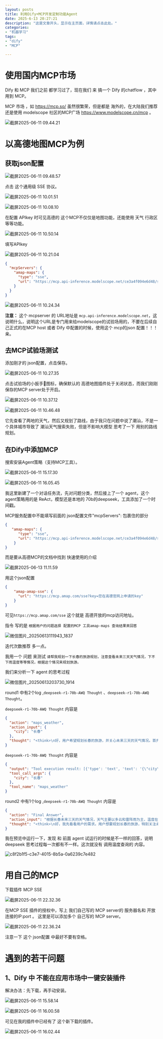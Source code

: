 ```yaml
---
layout: posts
title: 利用Dify+MCP开发定制功能Agent
date: 2025-6-13 20:27:21
description: "这是文章开头，显示在主页面，详情请点击此处。"
categories: 
- "机器学习"
tags:
- "dify"
- "MCP"

---
```




# 使用国内MCP市场

Dify 和 MCP 我们之前 都学习过了，现在我们 来 搞一个 Dify 的chatflow ，其中用到 MCP。 

MCP 市场 ，如 https://mcp.so/ 虽然很繁荣，但是都是 海外的，在大陆我们推荐还是使用 modelscope 社区的MCP广场 https://www.modelscope.cn/mcp 。

![截屏2025-06-11 09.44.21](%E5%88%A9%E7%94%A8Dify+MCP%E5%BC%80%E5%8F%91%E5%AE%9A%E5%88%B6%E5%8A%9F%E8%83%BDAgent/%E6%88%AA%E5%B1%8F2025-06-11%2009.44.21.jpg)



# 以高德地图MCP为例

## 获取json配置

![截屏2025-06-11 09.48.57](%E5%88%A9%E7%94%A8Dify+MCP%E5%BC%80%E5%8F%91%E5%AE%9A%E5%88%B6%E5%8A%9F%E8%83%BDAgent/%E6%88%AA%E5%B1%8F2025-06-11%2009.48.57.jpg)

点击 这个通用级 SSE 协议。

![截屏2025-06-11 10.01.51](%E5%88%A9%E7%94%A8Dify+MCP%E5%BC%80%E5%8F%91%E5%AE%9A%E5%88%B6%E5%8A%9F%E8%83%BDAgent/%E6%88%AA%E5%B1%8F2025-06-11%2010.01.51.jpg)

![截屏2025-06-11 10.08.10](%E5%88%A9%E7%94%A8Dify+MCP%E5%BC%80%E5%8F%91%E5%AE%9A%E5%88%B6%E5%8A%9F%E8%83%BDAgent/%E6%88%AA%E5%B1%8F2025-06-11%2010.08.10.jpg)

在配置 APIkey 时可见高德的 这个MCP不仅仅是地图功能，还能使用 天气 行政区 等等功能。

![截屏2025-06-11 10.50.14](%E5%88%A9%E7%94%A8Dify+MCP%E5%BC%80%E5%8F%91%E5%AE%9A%E5%88%B6%E5%8A%9F%E8%83%BDAgent/%E6%88%AA%E5%B1%8F2025-06-11%2010.50.14.jpg)

填写APIkey

![截屏2025-06-11 10.21.04](%E5%88%A9%E7%94%A8Dify+MCP%E5%BC%80%E5%8F%91%E5%AE%9A%E5%88%B6%E5%8A%9F%E8%83%BDAgent/%E6%88%AA%E5%B1%8F2025-06-11%2010.21.04.jpg)

```json
{
  "mcpServers": {
    "amap-maps": {
      "type": "sse",
      "url": "https://mcp.api-inference.modelscope.net/ce3a4f094e6d48/sse"
    }
  }
}
```

![截屏2025-06-11 10.24.34](%E5%88%A9%E7%94%A8Dify+MCP%E5%BC%80%E5%8F%91%E5%AE%9A%E5%88%B6%E5%8A%9F%E8%83%BDAgent/%E6%88%AA%E5%B1%8F2025-06-11%2010.24.34.jpg)

**注意：**
这个 mcpserver 的 URL地址是 `mcp.api-inference.modelscope.net`，这说明什么，说明这个URL是专门用来给modelscope的试验场用的，不要在后续自己正式的在MCP host 或者 Dify 中配置的时候，使用这个 mcp的json 配置！！！亲。



## 去MCP试验场测试

添加刚才的 json配置，点击保存。

![截屏2025-06-11 10.27.35](%E5%88%A9%E7%94%A8Dify+MCP%E5%BC%80%E5%8F%91%E5%AE%9A%E5%88%B6%E5%8A%9F%E8%83%BDAgent/%E6%88%AA%E5%B1%8F2025-06-11%2010.27.35.jpg)

点击试验场的小扳手🔧图标，确保默认的 高德地图插件处于关闭状态，而我们刚刚保存的MCP server处于开启。

![截屏2025-06-11 10.37.12](%E5%88%A9%E7%94%A8Dify+MCP%E5%BC%80%E5%8F%91%E5%AE%9A%E5%88%B6%E5%8A%9F%E8%83%BDAgent/%E6%88%AA%E5%B1%8F2025-06-11%2010.37.12.jpg)

![截屏2025-06-11 10.46.48](%E5%88%A9%E7%94%A8Dify+MCP%E5%BC%80%E5%8F%91%E5%AE%9A%E5%88%B6%E5%8A%9F%E8%83%BDAgent/%E6%88%AA%E5%B1%8F2025-06-11%2010.46.48.jpg)

它先查看了两地的天气，然后又规划了路线，由于我只在问题中说了潮汕，不是一个具体城市导致了 潮汕天气搜索失败，但是不影响大模型 思考了一下 用别的路线规划。



## 在Dify中添加MCP

搜索安装Agent策略（支持MCP工具）。

![截屏2025-06-11 15.17.30](%E5%88%A9%E7%94%A8Dify+MCP%E5%BC%80%E5%8F%91%E5%AE%9A%E5%88%B6%E5%8A%9F%E8%83%BDAgent/%E6%88%AA%E5%B1%8F2025-06-11%2015.17.30.jpg)

![截屏2025-06-11 16.05.45](%E5%88%A9%E7%94%A8Dify+MCP%E5%BC%80%E5%8F%91%E5%AE%9A%E5%88%B6%E5%8A%9F%E8%83%BDAgent/%E6%88%AA%E5%B1%8F2025-06-11%2016.05.45.jpg)

我这里新建了一个对话任务流，先对问题分类，然后接上了一个 agent，这个agent策略用的是 ReAct，模型还是本地的 70b的deepseek，工具添加了一个时间戳。

MCP服务配置中不能填写前面的 json配置文件"mcpServers": 包裹住的部分

```json
{
   "amap-maps": {
      "type": "sse",
      "url": "https://mcp.api-inference.modelscope.net/ce3a4f094e6d48/sse"
    }
}
```

而是要从高德MCP的文档中找到 快速使用的介绍

![截屏2025-06-13 11.11.59](%E5%88%A9%E7%94%A8Dify+MCP%E5%BC%80%E5%8F%91%E5%AE%9A%E5%88%B6%E5%8A%9F%E8%83%BDAgent/%E6%88%AA%E5%B1%8F2025-06-13%2011.11.59.jpg)

用这个json配置

```json 
{
    "amap-amap-sse": {
      "url": "https://mcp.amap.com/sse?key=您在高德官网上申请的key"
    }
}
```

可见`https://mcp.amap.com/sse` 这个就是 高德开放的mcp访问地址。 

指令 写的是 `根据用户的问题选择 配置的MCP 工具amap-maps 查询结果来回答`

![微信图片_20250613111943_1837](%E5%88%A9%E7%94%A8Dify+MCP%E5%BC%80%E5%8F%91%E5%AE%9A%E5%88%B6%E5%8A%9F%E8%83%BDAgent/%E5%BE%AE%E4%BF%A1%E5%9B%BE%E7%89%87_20250613111943_1837.png)

迭代次数推荐 多一点。

我用一个 问题 来测试      `请帮我规划一下长春的旅游规划，注意查看未来三天天气情况，下不下雨温度等等情况，根据这个情况来规划旅游。`

我们来分析一下 agent 的思考过程

![微信图片_20250613203730_1914](%E5%88%A9%E7%94%A8Dify+MCP%E5%BC%80%E5%8F%91%E5%AE%9A%E5%88%B6%E5%8A%9F%E8%83%BDAgent/%E5%BE%AE%E4%BF%A1%E5%9B%BE%E7%89%87_20250613203730_1914.png)

round1 中有2个log ,`deepseek-r1-70b-AWQ Thought`  、`deepseek-r1-70b-AWQ Thought`。

`deepseek-r1-70b-AWQ Thought`  内容是

```json
{
  "action": "maps_weather",
  "action_input": {
    "city": "长春"
  },
  "thought": "<think>\n好，用户希望规划长春的旅游，并关心未来三天的天气情况。首先，我需要查询长春接下来的三天天气，包括天气情况和温度。\n\n使用maps_weather工具，传入城市名称“长春”获取天气数据。假设接下来的三天分别是晴天、多云和小雨天，温度在20°C左右。\n\n根据天气情况，制定适合的旅游计划。晴天适合户外活动，像伪满皇宫和净月潭公园都是不错的选择。多云适合文化景点，如长影世纪城。预计到第三天有小雨，应选择带有室内展区的景点，如长春电影博物馆。\n\n参考高德地图的信息，规划景点之间的路线和交通方式，建议合理安排时间，避免因天气原因造成的不便。\n\n因此，建议用户按天气情况分别安排光顾的景点，确保旅途顺利且乐趣多样。\n</think>"
}
```

`deepseek-r1-70b-AWQ Thought` 内容是

```json
{
  "output": "Tool execution result: [{'type': 'text', 'text': '{\"city\":\"长春市\",\"forecasts\":[{\"date\":\"2025-06-13\",\"week\":\"5\",\"dayweather\":\"多云\",\"nightweather\":\"阴\",\"daytemp\":\"29\",\"nighttemp\":\"18\",\"daywind\":\"西南\",\"nightwind\":\"西南\",\"daypower\":\"1-3\",\"nightpower\":\"1-3\",\"daytemp_float\":\"29.0\",\"nighttemp_float\":\"18.0\"},{\"date\":\"2025-06-14\",\"week\":\"6\",\"dayweather\":\"多云\",\"nightweather\":\"阴\",\"daytemp\":\"28\",\"nighttemp\":\"19\",\"daywind\":\"西南\",\"nightwind\":\"西南\",\"daypower\":\"1-3\",\"nightpower\":\"1-3\",\"daytemp_float\":\"28.0\",\"nighttemp_float\":\"19.0\"},{\"date\":\"2025-06-15\",\"week\":\"7\",\"dayweather\":\"雷阵雨\",\"nightweather\":\"雷阵雨\",\"daytemp\":\"25\",\"nighttemp\":\"19\",\"daywind\":\"东\",\"nightwind\":\"东\",\"daypower\":\"1-3\",\"nightpower\":\"1-3\",\"daytemp_float\":\"25.0\",\"nighttemp_float\":\"19.0\"},{\"date\":\"2025-06-16\",\"week\":\"1\",\"dayweather\":\"阴\",\"nightweather\":\"多云\",\"daytemp\":\"26\",\"nighttemp\":\"15\",\"daywind\":\"东南\",\"nightwind\":\"东南\",\"daypower\":\"1-3\",\"nightpower\":\"1-3\",\"daytemp_float\":\"26.0\",\"nighttemp_float\":\"15.0\"}]}'}]",
  "tool_call_args": {
    "city": "长春"
  },
  "tool_name": "maps_weather"
}
```

round2 中有1个log ,`deepseek-r1-70b-AWQ Thought`  内容是

```json
{
  "action": "Final Answer",
  "action_input": "根据长春未来三天的天气情况，天气主要以多云和雷阵雨为主，温度在15°C到29°C之间。建议您做好雨具准备，以下是为您规划的旅游行程：\n  第 1 天：游览净月潭公园和长影世纪城，适合户外活动。\n  第 2 天：探访伪满皇宫和长春世界雕塑公园。\n  第 3 天：（雷阵雨）建议安排室内活动，如长春电影城市和博物馆。\n  第 4 天：（阴天）适合步行游览南湖公园和致远市场。\n  希望这能帮助您顺利进行旅游!",
  "thought": "<think>\n好，我先看看用户的需求。用户想要规划长春的旅游，特别关注未来三天的天气情况，包括是否下雨和温度，这样可以根据这些信息来安排行程。\n\n首先，我需要调用高德地图的天气API，查询长春市接下来的三天的天气情况。确保获取的信息准确，包括每天的天气状况、温度和风力等。\n\n接下来，分析天气数据。第一个两天是多云，气温适中，适合外出游览。第三天有雷阵雨，最好避免在户外活动。第四天则是阴天，仍然适合游览。\n\n然后，考虑长春的主要景点，如净月潭公园、长影世纪城、伪满皇宫等，确保在晴天安排户外活动，在可能有雨的天气安排室内景点。\n\n最后，综合天气情况，制定一个详细的每日行程，确保游客能合理安排时间，享受旅游行程而不受到天气影响。\n</think>"
}
```

我在预览中运行一下，发现 和 前面 agent 试运行的时候是不一样的回答，说明 deepseek 思考过程每一次都有不一样。这次就没有 调用温度查询的 内容。

![c8f2b1f5-c3e7-4015-8b5a-0a6239c7e482](%E5%88%A9%E7%94%A8Dify+MCP%E5%BC%80%E5%8F%91%E5%AE%9A%E5%88%B6%E5%8A%9F%E8%83%BDAgent/c8f2b1f5-c3e7-4015-8b5a-0a6239c7e482.png)





# 用自己的MCP

下载插件 MCP SSE

![截屏2025-06-11 22.32.36](%E5%88%A9%E7%94%A8Dify+MCP%E5%BC%80%E5%8F%91%E5%AE%9A%E5%88%B6%E5%8A%9F%E8%83%BDAgent/%E6%88%AA%E5%B1%8F2025-06-11%2022.32.36.jpg)

在MCP SSE 插件的授权中，写上 我们自己写的 MCP server的 服务器名和 开放连接的IP:port 。
这里是可以添加多个 自己写的 MCP server。

![截屏2025-06-11 22.36.24](%E5%88%A9%E7%94%A8Dify+MCP%E5%BC%80%E5%8F%91%E5%AE%9A%E5%88%B6%E5%8A%9F%E8%83%BDAgent/%E6%88%AA%E5%B1%8F2025-06-11%2022.36.24.jpg)

注意一下 这个 json配置 中最好不要有空格。



# 遇到的若干问题

## 1、Dify 中 不能在应用市场中一键安装插件

解决办法：先下载，再手动安装。

![截屏2025-06-11 15.58.14](%E5%88%A9%E7%94%A8Dify+MCP%E5%BC%80%E5%8F%91%E5%AE%9A%E5%88%B6%E5%8A%9F%E8%83%BDAgent/%E6%88%AA%E5%B1%8F2025-06-11%2015.58.14.jpg)

![截屏2025-06-11 16.00.58](%E5%88%A9%E7%94%A8Dify+MCP%E5%BC%80%E5%8F%91%E5%AE%9A%E5%88%B6%E5%8A%9F%E8%83%BDAgent/%E6%88%AA%E5%B1%8F2025-06-11%2016.00.58.jpg)

可见在我的插件中已经有了 这个新下载的插件。

![截屏2025-06-11 16.02.44](%E5%88%A9%E7%94%A8Dify+MCP%E5%BC%80%E5%8F%91%E5%AE%9A%E5%88%B6%E5%8A%9F%E8%83%BDAgent/%E6%88%AA%E5%B1%8F2025-06-11%2016.02.44.jpg)